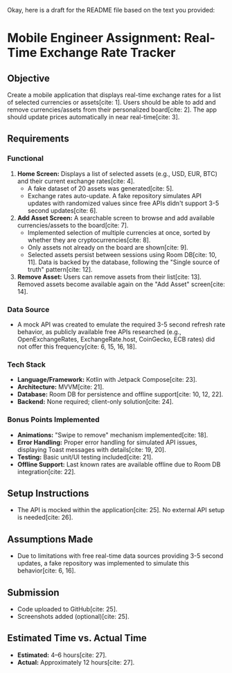Okay, here is a draft for the README file based on the text you provided:

# Mobile Engineer Assignment: Real-Time Exchange Rate Tracker

## Objective

Create a mobile application that displays real-time exchange rates for a list of selected currencies or assets[cite: 1]. Users should be able to add and remove currencies/assets from their personalized board[cite: 2]. The app should update prices automatically in near real-time[cite: 3].

## Requirements

### Functional

1.  **Home Screen:** Displays a list of selected assets (e.g., USD, EUR, BTC) and their current exchange rates[cite: 4].
    * A fake dataset of 20 assets was generated[cite: 5].
    * Exchange rates auto-update. A fake repository simulates API updates with randomized values since free APIs didn't support 3-5 second updates[cite: 6].
2.  **Add Asset Screen:** A searchable screen to browse and add available currencies/assets to the board[cite: 7].
    * Implemented selection of multiple currencies at once, sorted by whether they are cryptocurrencies[cite: 8].
    * Only assets not already on the board are shown[cite: 9].
    * Selected assets persist between sessions using Room DB[cite: 10, 11]. Data is backed by the database, following the "Single source of truth" pattern[cite: 12].
3.  **Remove Asset:** Users can remove assets from their list[cite: 13]. Removed assets become available again on the "Add Asset" screen[cite: 14].

### Data Source

* A mock API was created to emulate the required 3-5 second refresh rate behavior, as publicly available free APIs researched (e.g., OpenExchangeRates, ExchangeRate.host, CoinGecko, ECB rates) did not offer this frequency[cite: 6, 15, 16, 18].

### Tech Stack

* **Language/Framework:** Kotlin with Jetpack Compose[cite: 23].
* **Architecture:** MVVM[cite: 21].
* **Database:** Room DB for persistence and offline support[cite: 10, 12, 22].
* **Backend:** None required; client-only solution[cite: 24].

### Bonus Points Implemented

* **Animations:** "Swipe to remove" mechanism implemented[cite: 18].
* **Error Handling:** Proper error handling for simulated API issues, displaying Toast messages with details[cite: 19, 20].
* **Testing:** Basic unit/UI testing included[cite: 21].
* **Offline Support:** Last known rates are available offline due to Room DB integration[cite: 22].

## Setup Instructions

* The API is mocked within the application[cite: 25]. No external API setup is needed[cite: 26].

## Assumptions Made

* Due to limitations with free real-time data sources providing 3-5 second updates, a fake repository was implemented to simulate this behavior[cite: 6, 16].

## Submission

* Code uploaded to GitHub[cite: 25].
* Screenshots added (optional)[cite: 25].

## Estimated Time vs. Actual Time

* **Estimated:** 4–6 hours[cite: 27].
* **Actual:** Approximately 12 hours[cite: 27].